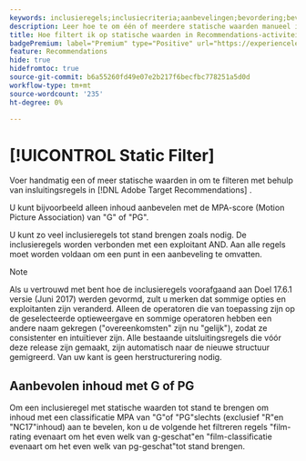 ```yaml
---
keywords: inclusieregels;inclusiecriteria;aanbevelingen;bevordering;bevordering;dynamische filtratie;statisch;statische filter
description: Leer hoe te om één of meerdere statische waarden manueel in te gaan om inclusieregels in Adobe  [!DNL Target]  Recommendations te gebruiken.
title: Hoe filtert ik op statische waarden in Recommendations-activiteiten?
badgePremium: label="Premium" type="Positive" url="https://experienceleague.adobe.com/docs/target/using/introduction/intro.html?lang=en#premium newtab=true" tooltip="Zie wat er in Target Premium is opgenomen."
feature: Recommendations
hide: true
hidefromtoc: true
source-git-commit: b6a55260fd49e07e2b217f6becfbc778251a5d0d
workflow-type: tm+mt
source-wordcount: '235'
ht-degree: 0%

---
```


# [!UICONTROL Static Filter]

Voer handmatig een of meer statische waarden in om te filteren met behulp van insluitingsregels in [!DNL Adobe Target Recommendations] .

U kunt bijvoorbeeld alleen inhoud aanbevelen met de MPA-score (Motion Picture Association) van &quot;G&quot; of &quot;PG&quot;.

U kunt zo veel inclusieregels tot stand brengen zoals nodig. De inclusieregels worden verbonden met een exploitant AND. Aan alle regels moet worden voldaan om een punt in een aanbeveling te omvatten.

>[!NOTE]
>
>Als u vertrouwd met bent hoe de inclusieregels voorafgaand aan Doel 17.6.1 versie (Juni 2017) werden gevormd, zult u merken dat sommige opties en exploitanten zijn veranderd. Alleen de operatoren die van toepassing zijn op de geselecteerde optieweergave en sommige operatoren hebben een andere naam gekregen (&quot;overeenkomsten&quot; zijn nu &quot;gelijk&quot;), zodat ze consistenter en intuïtiever zijn. Alle bestaande uitsluitingsregels die vóór deze release zijn gemaakt, zijn automatisch naar de nieuwe structuur gemigreerd. Van uw kant is geen herstructurering nodig.

## Aanbevolen inhoud met G of PG

Om een inclusieregel met statische waarden tot stand te brengen om inhoud met een classificatie MPA van &quot;G&quot;of &quot;PG&quot;slechts (exclusief &quot;R&quot;en &quot;NC17&quot;inhoud) aan te bevelen, kon u de volgende het filtreren regels &quot;film-rating evenaart om het even welk van g-geschat&quot;en &quot;film-classificatie evenaart om het even welk van pg-geschat&quot;tot stand brengen.
